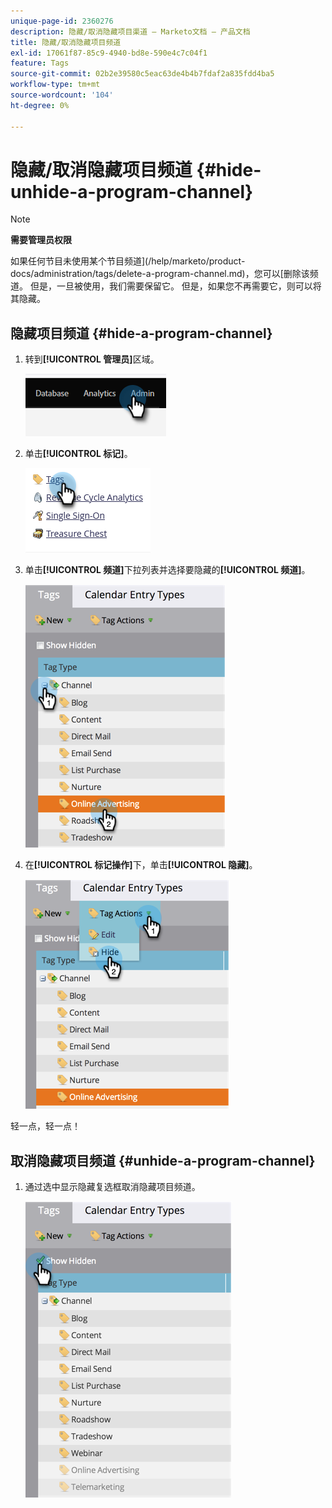 ```yaml
---
unique-page-id: 2360276
description: 隐藏/取消隐藏项目渠道 — Marketo文档 — 产品文档
title: 隐藏/取消隐藏项目频道
exl-id: 17061f87-85c9-4940-bd8e-590e4c7c04f1
feature: Tags
source-git-commit: 02b2e39580c5eac63de4b4b7fdaf2a835fdd4ba5
workflow-type: tm+mt
source-wordcount: '104'
ht-degree: 0%

---
```


# 隐藏/取消隐藏项目频道 {#hide-unhide-a-program-channel}

>[!NOTE]
>
>**需要管理员权限**

如果任何节目未使用某个节目频道](/help/marketo/product-docs/administration/tags/delete-a-program-channel.md)，您可以[删除该频道。  但是，一旦被使用，我们需要保留它。  但是，如果您不再需要它，则可以将其隐藏。

## 隐藏项目频道 {#hide-a-program-channel}

1. 转到&#x200B;**[!UICONTROL 管理员]**&#x200B;区域。

   ![](assets/hide-unhide-a-program-channel-1.png)

1. 单击&#x200B;**[!UICONTROL 标记]**。

   ![](assets/hide-unhide-a-program-channel-2.png)

1. 单击&#x200B;**[!UICONTROL 频道]**&#x200B;下拉列表并选择要隐藏的&#x200B;**[!UICONTROL 频道]**。

   ![](assets/hide-unhide-a-program-channel-3.png)

1. 在&#x200B;**[!UICONTROL 标记操作]**&#x200B;下，单击&#x200B;**[!UICONTROL 隐藏]**。

   ![](assets/hide-unhide-a-program-channel-4.png)

轻一点，轻一点！

## 取消隐藏项目频道 {#unhide-a-program-channel}

1. 通过选中显示隐藏复选框取消隐藏项目频道。

   ![](assets/hide-unhide-a-program-channel-5.png)
